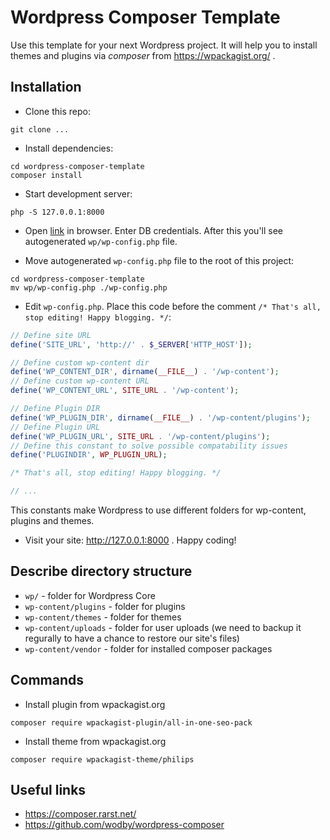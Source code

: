 # Wordpress Composer Template

Use this template for your next Wordpress project. It will help you to install themes and plugins via *composer* from https://wpackagist.org/ .

## Installation

* Clone this repo:

```
git clone ...
```

* Install dependencies:

```
cd wordpress-composer-template
composer install
```

* Start development server:

```
php -S 127.0.0.1:8000
```

* Open [link](http://127.0.0.1:8000) in browser. Enter DB credentials. After this you'll see autogenerated `wp/wp-config.php` file.

* Move autogenerated `wp-config.php` file to the root of this project:

```
cd wordpress-composer-template
mv wp/wp-config.php ./wp-config.php
```

* Edit `wp-config.php`. Place this code before the comment `/* That's all, stop editing! Happy blogging. */`:

```php
// Define site URL
define('SITE_URL', 'http://' . $_SERVER['HTTP_HOST']);

// Define custom wp-content dir
define('WP_CONTENT_DIR', dirname(__FILE__) . '/wp-content');
// Define custom wp-content URL
define('WP_CONTENT_URL', SITE_URL . '/wp-content');

// Define Plugin DIR
define('WP_PLUGIN_DIR', dirname(__FILE__) . '/wp-content/plugins');
// Define Plugin URL
define('WP_PLUGIN_URL', SITE_URL . '/wp-content/plugins');
// Define this constant to solve possible compatability issues
define('PLUGINDIR', WP_PLUGIN_URL);

/* That's all, stop editing! Happy blogging. */

// ...
```

This constants make Wordpress to use different folders for wp-content, plugins and themes.

* Visit your site: http://127.0.0.1:8000 . Happy coding!

## Describe directory structure

- `wp/` - folder for Wordpress Core
- `wp-content/plugins` - folder for plugins
- `wp-content/themes` - folder for themes
- `wp-content/uploads` - folder for user uploads (we need to backup it regurally to have a chance to restore our site's files)
- `wp-content/vendor` - folder for installed composer packages

## Commands

* Install plugin from wpackagist.org

```
composer require wpackagist-plugin/all-in-one-seo-pack
```

* Install theme from wpackagist.org

```
composer require wpackagist-theme/philips
```

## Useful links

- https://composer.rarst.net/
- https://github.com/wodby/wordpress-composer
